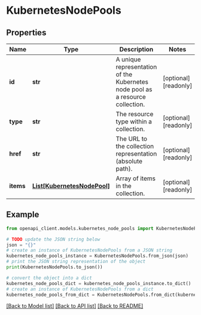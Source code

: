 # KubernetesNodePools


## Properties

Name | Type | Description | Notes
------------ | ------------- | ------------- | -------------
**id** | **str** | A unique representation of the Kubernetes node pool as a resource collection. | [optional] [readonly] 
**type** | **str** | The resource type within a collection. | [optional] [readonly] 
**href** | **str** | The URL to the collection representation (absolute path). | [optional] [readonly] 
**items** | [**List[KubernetesNodePool]**](KubernetesNodePool.md) | Array of items in the collection. | [optional] [readonly] 

## Example

```python
from openapi_client.models.kubernetes_node_pools import KubernetesNodePools

# TODO update the JSON string below
json = "{}"
# create an instance of KubernetesNodePools from a JSON string
kubernetes_node_pools_instance = KubernetesNodePools.from_json(json)
# print the JSON string representation of the object
print(KubernetesNodePools.to_json())

# convert the object into a dict
kubernetes_node_pools_dict = kubernetes_node_pools_instance.to_dict()
# create an instance of KubernetesNodePools from a dict
kubernetes_node_pools_from_dict = KubernetesNodePools.from_dict(kubernetes_node_pools_dict)
```
[[Back to Model list]](../README.md#documentation-for-models) [[Back to API list]](../README.md#documentation-for-api-endpoints) [[Back to README]](../README.md)



